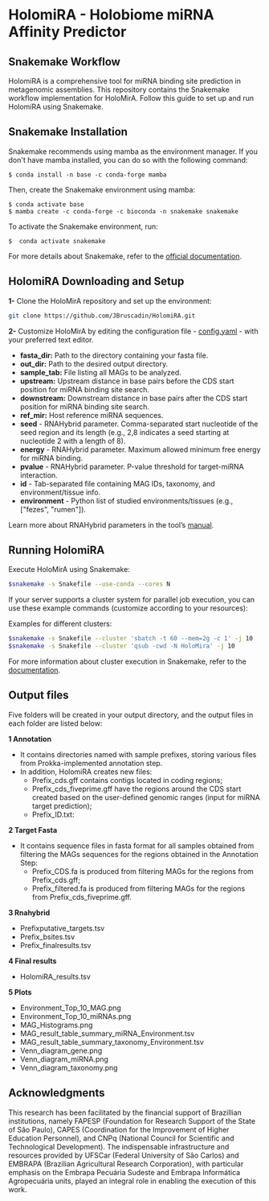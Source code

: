 # HolomiRA - Holobiome miRNA Affinity Predictor

## Snakemake Workflow

HolomiRA is a comprehensive tool for miRNA binding site prediction in metagenomic assemblies. This repository contains the Snakemake workflow implementation for HoloMirA. Follow this guide to set up and run HolomiRA using Snakemake.

## Snakemake Installation
Snakemake recommends using mamba as the environment manager. If you don't have mamba installed, you can do so with the following command:
```shell
$ conda install -n base -c conda-forge mamba
```
Then, create the Snakemake environment using mamba:
```shell
$ conda activate base
$ mamba create -c conda-forge -c bioconda -n snakemake snakemake
```
To activate the Snakemake environment, run:

```shell
$  conda activate snakemake
```
For more details about Snakemake, refer to the [official documentation](https://snakemake.readthedocs.io/en/stable/index.html).

## HolomiRA Downloading and Setup 
**1-** Clone the HoloMirA repository and set up the environment:

```bash
git clone https://github.com/JBruscadin/HolomiRA.git
```

**2-** Customize HoloMirA by editing the configuration file - [config.yaml](https://github.com/JBruscadin/HolomiRA/blob/main/config.yaml) - with your preferred text editor. 

* **fasta_dir:** Path to the directory containing your fasta file.
* **out_dir:**  Path to the desired output directory.
* **sample_tab:** File listing all MAGs to be analyzed. 
* **upstream:** Upstream distance in base pairs before the CDS start position for miRNA binding site search.
* **downstream:** Downstream distance in base pairs after the CDS start position for miRNA binding site search.
* **ref_mir:** Host reference miRNA sequences.
* **seed** - RNAHybrid parameter. Comma-separated start nucleotide of the seed region and its length (e.g., 2,8 indicates a seed starting at nucleotide 2 with a length of 8).
* **energy** - RNAHybrid parameter. Maximum allowed minimum free energy for miRNA binding.
* **pvalue** -  RNAHybrid parameter. P-value threshold for target-miRNA interaction. 
* **id** - Tab-separated file containing MAG IDs, taxonomy, and environment/tissue info.
* **environment** - Python list of studied environments/tissues (e.g., ["fezes", "rumen"]).
  
Learn more about RNAHybrid parameters in the tool’s  [manual](https://bibiserv.cebitec.uni-bielefeld.de/rnahybrid?id=rnahybrid_manual_manual).

## Running HolomiRA

Execute HoloMirA using Snakemake:
```bash
$snakemake -s Snakefile --use-conda --cores N 
```
If your server supports a cluster system for parallel job execution, you can use these example commands (customize according to your resources):

Examples for different clusters:
```bash
$snakemake -s Snakefile --cluster 'sbatch -t 60 --mem=2g -c 1' -j 10
$snakemake -s Snakefile --cluster 'qsub -cwd -N HoloMira' -j 10
```
For more information about cluster execution in Snakemake, refer to the [documentation]( https://snakemake.readthedocs.io/en/stable/executing/cluster.html).

## Output files

Five folders will be created in your output directory, and the output files in each folder are listed below:

**1 Annotation** 
* It contains directories named with sample prefixes, storing various files from Prokka-implemented annotation step. 
* In addition, HolomiRA creates new files:
  * Prefix_cds.gff contains contigs located in coding regions;
  * Prefix_cds_fiveprime.gff have the regions around the CDS start created based on the user-defined genomic ranges (input for miRNA target prediction);
  * Prefix_ID.txt:
    
**2 Target Fasta** 
* It contains sequence files in fasta format for all samples obtained from filtering the MAGs sequences for the regions obtained in the Annotation Step:
    * Prefix_CDS.fa is produced from filtering MAGs for the regions from Prefix_cds.gff;
    * Prefix_filtered.fa is produced from filtering MAGs for the regions from Prefix_cds_fiveprime.gff.

**3 Rnahybrid** 
* Prefixputative_targets.tsv
* Prefix_bsites.tsv
* Prefix_finalresults.tsv

**4 Final results** 
* HolomiRA_results.tsv

**5 Plots**
* Environment_Top_10_MAG.png                      
* Environment_Top_10_miRNAs.png                   
* MAG_Histograms.png                        
* MAG_result_table_summary_miRNA_Environment.tsv  
* MAG_result_table_summary_taxonomy_Environment.tsv
* Venn_diagram_gene.png
* Venn_diagram_miRNA.png
* Venn_diagram_taxonomy.png

## Acknowledgments
This research has been facilitated by the financial support of Brazillian institutions, namely FAPESP (Foundation for Research Support of the State of São Paulo), CAPES (Coordination for the Improvement of Higher Education Personnel), and CNPq (National Council for Scientific and Technological Development). The indispensable infrastructure and resources provided by UFSCar (Federal University of São Carlos) and EMBRAPA (Brazilian Agricultural Research Corporation), with particular emphasis on the Embrapa Pecuária Sudeste and Embrapa Informática Agropecuária units, played an integral role in enabling the execution of this work.


